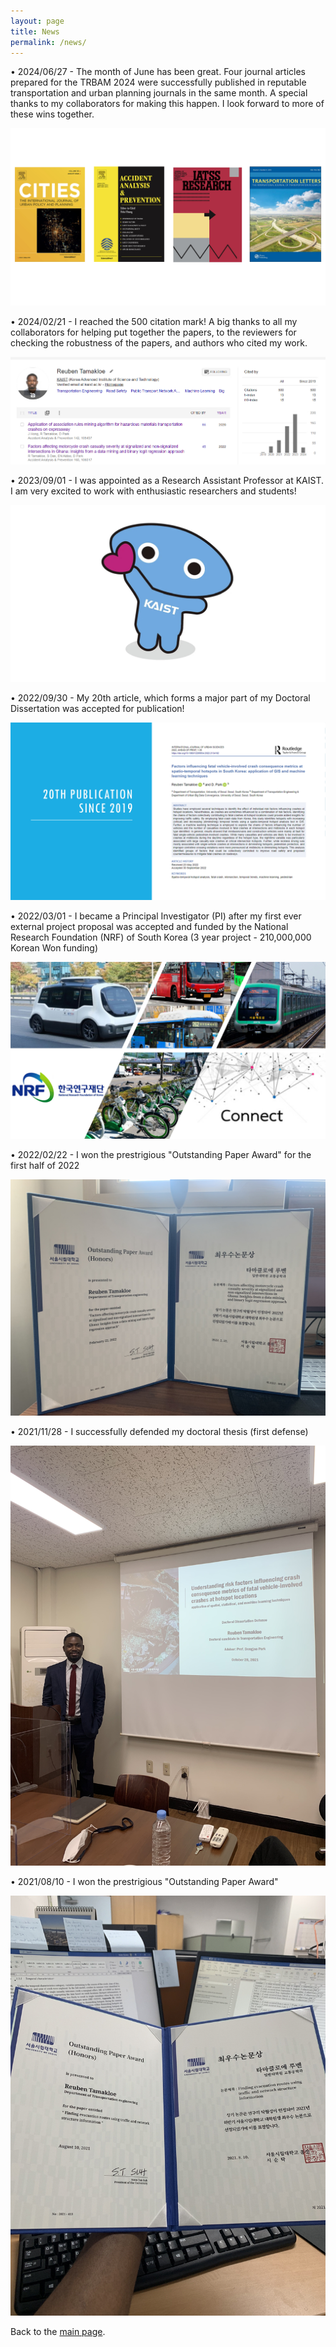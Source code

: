 ```yaml
---
layout: page
title: News
permalink: /news/
---
```


•	2024/06/27 - The month of June has been great. Four journal articles prepared for the TRBAM 2024 were successfully published in reputable transportation and urban planning journals in the same month. A special thanks to my collaborators for making this happen. I look forward to more of these wins together.
<p align="center">
  <img src="/assets/pubs.jpg" />
</p>


•	2024/02/21 - I reached the 500 citation mark! A big thanks to all my collaborators for helping put together the papers, to the reviewers for checking the robustness of the papers, and authors who cited my work.
<p align="center">
  <img src="/assets/500.png" />
</p>


•	2023/09/01 - I was appointed as a Research Assistant Professor at KAIST. I am very excited to work with enthusiastic researchers and students!
<p align="center">
  <img src="/assets/KAIST.jpg" />
</p>


•	2022/09/30 - My 20th article, which forms a major part of my Doctoral Dissertation was accepted for publication!
<p align="center">
  <img src="/assets/20th pub.jpg" />
</p>
  
  
•	2022/03/01 - I became a Principal Investigator (PI) after my first ever external project proposal was accepted and funded by the National Research Foundation (NRF) of South Korea (3 year project - 210,000,000 Korean Won funding)
<p align="center">
  <img src="/assets/SAV PROJECT.jpg" />
</p>


•	2022/02/22 - I won the prestrigious "Outstanding Paper Award" for the first half of 2022
<p align="center">
  <img src="/assets/award.jpg" />
</p>


•	2021/11/28 - I successfully defended my doctoral thesis (first defense)
<p align="center">
  <img src="/assets/KakaoTalk_20220204_172629665.jpg" />
</p>


•	2021/08/10 - I won the prestrigious "Outstanding Paper Award"
<p align="center">
  <img src="/assets/KakaoTalk_20220204_173035317.jpg" />
</p>


Back to the [main page](https://drtamakloe.github.io/).

